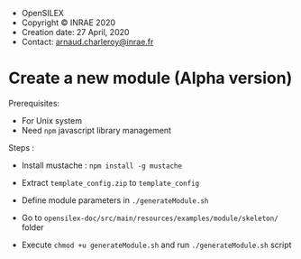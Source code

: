 
 
 *  OpenSILEX
 *  Copyright © INRAE 2020
 *  Creation date:  27 April, 2020
 *  Contact: arnaud.charleroy@inrae.fr
 

Create a new module (Alpha version)
==============

Prerequisites:

- For Unix system
- Need ``npm`` javascript library management

Steps :

- Install mustache : ``npm install -g mustache``

- Extract ``template_config.zip`` to ``template_config``

- Define module parameters in  ``./generateModule.sh``

- Go to ``opensilex-doc/src/main/resources/examples/module/skeleton/`` folder

- Execute ``chmod +u generateModule.sh`` and run ``./generateModule.sh`` script
